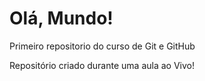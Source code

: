 # Olá, Mundo!
 Primeiro repositorio do curso de Git e GitHub

Repositório criado durante uma aula ao Vivo!